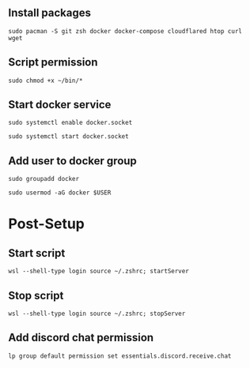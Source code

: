 ## Install packages
```
sudo pacman -S git zsh docker docker-compose cloudflared htop curl wget
```
## Script permission
```
sudo chmod +x ~/bin/*
```
## Start docker service
```
sudo systemctl enable docker.socket
```
```
sudo systemctl start docker.socket
```

## Add user to docker group
```
sudo groupadd docker
```
```
sudo usermod -aG docker $USER
```

# Post-Setup

## Start script
```
wsl --shell-type login source ~/.zshrc; startServer
```
## Stop script
```
wsl --shell-type login source ~/.zshrc; stopServer
```
## Add discord chat permission
```
lp group default permission set essentials.discord.receive.chat
```
